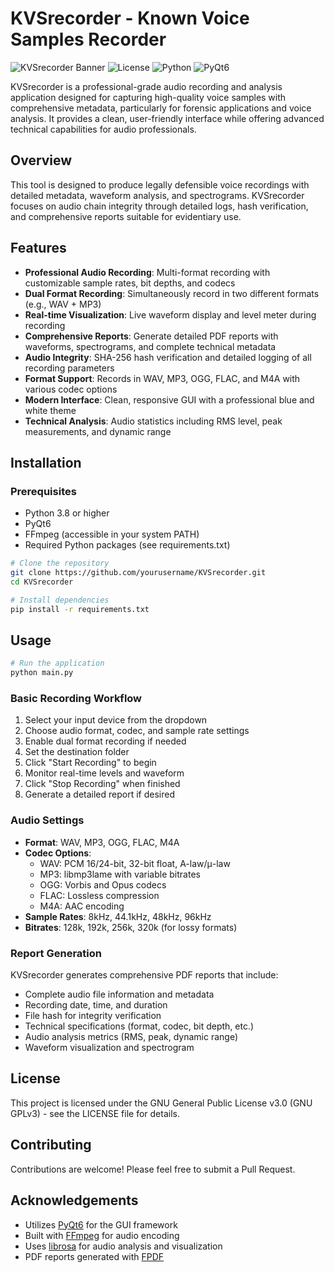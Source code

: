 # KVSrecorder - Known Voice Samples Recorder

![KVSrecorder Banner](https://img.shields.io/badge/KVSrecorder-Known%20Voice%20Samples%20Recorder-blue)
![License](https://img.shields.io/badge/License-GNU%20GPLv3-green)
![Python](https://img.shields.io/badge/Python-3.8%2B-blue)
![PyQt6](https://img.shields.io/badge/GUI-PyQt6-brightgreen)

KVSrecorder is a professional-grade audio recording and analysis application designed for capturing high-quality voice samples with comprehensive metadata, particularly for forensic applications and voice analysis. It provides a clean, user-friendly interface while offering advanced technical capabilities for audio professionals.

## Overview

This tool is designed to produce legally defensible voice recordings with detailed metadata, waveform analysis, and spectrograms. KVSrecorder focuses on audio chain integrity through detailed logs, hash verification, and comprehensive reports suitable for evidentiary use.

## Features

- **Professional Audio Recording**: Multi-format recording with customizable sample rates, bit depths, and codecs
- **Dual Format Recording**: Simultaneously record in two different formats (e.g., WAV + MP3)
- **Real-time Visualization**: Live waveform display and level meter during recording
- **Comprehensive Reports**: Generate detailed PDF reports with waveforms, spectrograms, and complete technical metadata
- **Audio Integrity**: SHA-256 hash verification and detailed logging of all recording parameters
- **Format Support**: Records in WAV, MP3, OGG, FLAC, and M4A with various codec options
- **Modern Interface**: Clean, responsive GUI with a professional blue and white theme
- **Technical Analysis**: Audio statistics including RMS level, peak measurements, and dynamic range

## Installation

### Prerequisites

- Python 3.8 or higher
- PyQt6
- FFmpeg (accessible in your system PATH)
- Required Python packages (see requirements.txt)

```bash
# Clone the repository
git clone https://github.com/yourusername/KVSrecorder.git
cd KVSrecorder

# Install dependencies
pip install -r requirements.txt
```

## Usage

```bash
# Run the application
python main.py
```

### Basic Recording Workflow

1. Select your input device from the dropdown
2. Choose audio format, codec, and sample rate settings
3. Enable dual format recording if needed
4. Set the destination folder
5. Click "Start Recording" to begin
6. Monitor real-time levels and waveform
7. Click "Stop Recording" when finished
8. Generate a detailed report if desired

### Audio Settings

- **Format**: WAV, MP3, OGG, FLAC, M4A
- **Codec Options**:
  - WAV: PCM 16/24-bit, 32-bit float, A-law/μ-law
  - MP3: libmp3lame with variable bitrates
  - OGG: Vorbis and Opus codecs
  - FLAC: Lossless compression
  - M4A: AAC encoding
- **Sample Rates**: 8kHz, 44.1kHz, 48kHz, 96kHz
- **Bitrates**: 128k, 192k, 256k, 320k (for lossy formats)

### Report Generation

KVSrecorder generates comprehensive PDF reports that include:

- Complete audio file information and metadata
- Recording date, time, and duration
- File hash for integrity verification
- Technical specifications (format, codec, bit depth, etc.)
- Audio analysis metrics (RMS, peak, dynamic range)
- Waveform visualization and spectrogram

## License

This project is licensed under the GNU General Public License v3.0 (GNU GPLv3) - see the LICENSE file for details.

## Contributing

Contributions are welcome! Please feel free to submit a Pull Request.

## Acknowledgements

- Utilizes [PyQt6](https://www.riverbankcomputing.com/software/pyqt/) for the GUI framework
- Built with [FFmpeg](https://ffmpeg.org/) for audio encoding
- Uses [librosa](https://librosa.org/) for audio analysis and visualization
- PDF reports generated with [FPDF](https://pyfpdf.readthedocs.io/)
